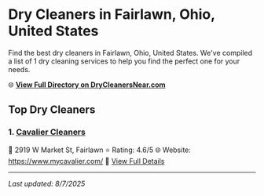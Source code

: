 # Dry Cleaners in Fairlawn, Ohio, United States

Find the best dry cleaners in Fairlawn, Ohio, United States. We've compiled a list of 1 dry cleaning services to help you find the perfect one for your needs.

🌐 **[View Full Directory on DryCleanersNear.com](https://drycleanersnear.com/city/US/Ohio/Fairlawn)**

## Top Dry Cleaners

### 1. [Cavalier Cleaners](https://drycleanersnear.com/dryCleaner/6875b6439b5c02c2ea277dfb/cavalier-cleaners)
📍 2919 W Market St, Fairlawn
⭐ Rating: 4.6/5
🌐 Website: https://www.mycavalier.com/
🔗 [View Full Details](https://drycleanersnear.com/dryCleaner/6875b6439b5c02c2ea277dfb/cavalier-cleaners)


---

*Last updated: 8/7/2025*
